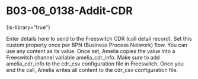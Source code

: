 # B03-06_0138-Addit-CDR

{is-library="true"}

<snippet id="B03-06_0138-Addit-CDR_snippet">



Enter details here to send to the Freeswitch CDR (call detail record). Set this custom property once per BPN (Business Process Network) flow. You can use any content as its value. Once set, Amelia copies the value into a Freeswitch channel variable amelia_cdr_info. Make sure to add amelia_cdr_info to the cdr_csv configuration file in Freeswitch. Once you end the call, Amelia writes all content to the cdr_csv configuration file.


</snippet>